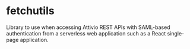 # fetchutils

Library to use when accessing Attivio REST APIs with SAML-based authentication from a serverless web application such as a React single-page application.
